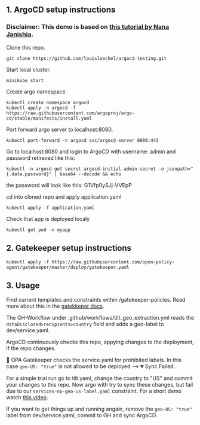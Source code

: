 ## 1. ArgoCD setup instructions
### Disclaimer: This demo is based on [this tutorial by Nana Janishia](https://gitlab.com/nanuchi/argocd-app-config).

Clone this repo.
```
git clone https://github.com/louisloechel/argocd-testing.git
```
Start local cluster.
```
minikube start
```
Create argo namespace.
```
kubectl create namespace argocd
kubectl apply -n argocd -f https://raw.githubusercontent.com/argoproj/argo-cd/stable/manifests/install.yaml
``````
Port forward argo server to localhost:8080.
```
kubectl port-forward -n argocd svc/argocd-server 8080:443
```
Go to localhost:8080 and login to ArgoCD with username: admin and password retireved like this:
```
kubectl -n argocd get secret argocd-initial-admin-secret -o jsonpath="{.data.password}" | base64 --decode && echo
```
the password will look like this: G1Vfp0ySJj-VVEpP

cd into cloned repo and apply application.yaml
```
kubectl apply -f application.yaml
```
Check that app is deployed localy
```
kubectl get pod -n myapp
```

## 2. Gatekeeper setup instructions
```
kubectl apply -f https://raw.githubusercontent.com/open-policy-agent/gatekeeper/master/deploy/gatekeeper.yaml
```
## 3. Usage
Find current templates and constraints within /gatekeeper-policies. Read more about this in the [gatekkeper docs](https://open-policy-agent.github.io/gatekeeper/website/docs/howto).

The GH-Workflow under .github/workflows/tilt_geo_extraction.yml reads the ```dataDisclosed>recipients>country``` field and adds a geo-label to dev/service.yaml.

ArgoCD continuously checks this repo, appying changes to the deployment, if the repo changes.

🚨 OPA Gatekeeper checks the service.yaml for prohibited labels. In this case ```geo-US: "true"``` is not allowed to be deployed --> 💔 Sync Failed.

For a simple trial run go to tilt.yaml, change the country to "US" and commit your changes to this repo. Now argo with try to sync these changes, but fail due to our ```services-no-geo-us-label.yaml``` constraint. For a short demo watch [this video](https://tubcloud.tu-berlin.de/apps/files/?dir=/Shared/TOUCAN/AP3%20-%20Pipelines&openfile=3708126225).

If you want to get things up and running angain, remove the ```geo-US: "true"``` label from dev/service.yaml, commit to GH and sync ArgoCD.

